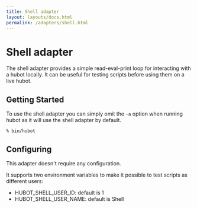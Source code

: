 ```yaml
---
title: Shell adapter
layout: layouts/docs.html
permalink: /adapters/shell.html
---
```


# Shell adapter

The shell adapter provides a simple read-eval-print loop for interacting with a hubot locally.
It can be useful for testing scripts before using them on a live hubot.

## Getting Started

To use the shell adapter you can simply omit the `-a` option when running
hubot as it will use the shell adapter by default.

    % bin/hubot

## Configuring

This adapter doesn't require any configuration.

It supports two environment variables to make it possible to test scripts as different users:

* HUBOT_SHELL_USER_ID: default is 1
* HUBOT_SHELL_USER_NAME: default is Shell

